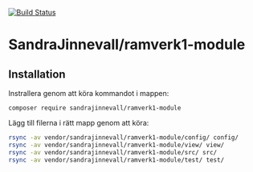[![Build Status](https://travis-ci.com/SandraJinnevall/ramverk1-module.svg?branch=main)](https://travis-ci.com/SandraJinnevall/ramverk1-module)

SandraJinnevall/ramverk1-module
======================

## Installation

Instrallera genom att köra kommandot i mappen:

`composer require sandrajinnevall/ramverk1-module`

Lägg till filerna i rätt mapp genom att köra:

```bash
rsync -av vendor/sandrajinnevall/ramverk1-module/config/ config/
rsync -av vendor/sandrajinnevall/ramverk1-module/view/ view/
rsync -av vendor/sandrajinnevall/ramverk1-module/src/ src/
rsync -av vendor/sandrajinnevall/ramverk1-module/test/ test/
```
